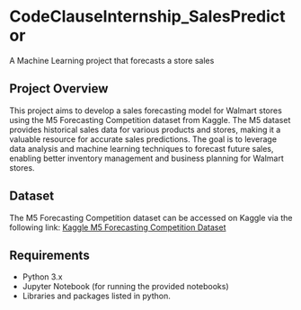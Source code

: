# CodeClauseInternship_SalesPredictor
A Machine Learning project that forecasts a store sales
## Project Overview

This project aims to develop a sales forecasting model for Walmart stores using the M5 Forecasting Competition dataset from Kaggle. 
The M5 dataset provides historical sales data for various products and stores, making it a valuable resource for accurate sales predictions. 
The goal is to leverage data analysis and machine learning techniques to forecast future sales, enabling better inventory management and business planning for Walmart stores.

## Dataset

The M5 Forecasting Competition dataset can be accessed on Kaggle via the following link:
[Kaggle M5 Forecasting Competition Dataset](https://www.kaggle.com/c/m5-forecasting-accuracy/data)

## Requirements

- Python 3.x
- Jupyter Notebook (for running the provided notebooks)
- Libraries and packages listed in python.

